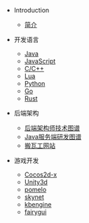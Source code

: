 * Introduction
    * [简介](README.md)

* 开发语言
    * [Java](/java/base.md)
    * [JavaScript](/javascript/base.md)
    * [C/C++](/c&c++/base.md)
    * [Lua](/lua/base.md)
    * [Python](/python/base.md)
    * [Go](/go/base.md)
    * [Rust](/rust/base.md)

* 后端架构
    * [后端架构师技术图谱](/ServerDev/base.md)
    * [Java服务端研发图谱](/ServerDev/java-base.md)
    * [搬瓦工网站](https://bwh88.net/)

* 游戏开发
    * [Cocos2d-x](/cocos2d-x/base.md)
    * [Unity3d](/unity3d/base.md)
    * [pomelo](/pomelo/basse.md)
    * [skynet](/skynet/base.md)
    * [kbengine](/kbengine/base.md)
    * [fairygui](/fairygui/base.md)

